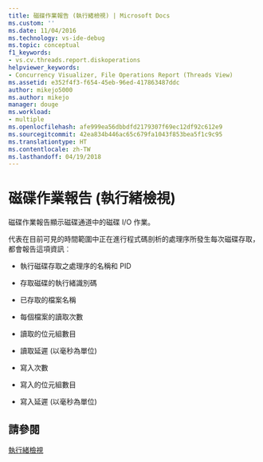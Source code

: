 ```yaml
---
title: 磁碟作業報告 (執行緒檢視) | Microsoft Docs
ms.custom: ''
ms.date: 11/04/2016
ms.technology: vs-ide-debug
ms.topic: conceptual
f1_keywords:
- vs.cv.threads.report.diskoperations
helpviewer_keywords:
- Concurrency Visualizer, File Operations Report (Threads View)
ms.assetid: e352f4f3-f654-45eb-96ed-417863487ddc
author: mikejo5000
ms.author: mikejo
manager: douge
ms.workload:
- multiple
ms.openlocfilehash: afe999ea56dbbdfd2179307f69ec12df92c612e9
ms.sourcegitcommit: 42ea834b446ac65c679fa1043f853bea5f1c9c95
ms.translationtype: HT
ms.contentlocale: zh-TW
ms.lasthandoff: 04/19/2018
---
```

# <a name="disk-operations-report-threads-view"></a>磁碟作業報告 (執行緒檢視)
磁碟作業報告顯示磁碟通道中的磁碟 I/O 作業。  
  
 代表在目前可見的時間範圍中正在進行程式碼剖析的處理序所發生每次磁碟存取，都會報告這項資訊︰  
  
-   執行磁碟存取之處理序的名稱和 PID  
  
-   存取磁碟的執行緒識別碼  
  
-   已存取的檔案名稱  
  
-   每個檔案的讀取次數  
  
-   讀取的位元組數目  
  
-   讀取延遲 (以毫秒為單位)  
  
-   寫入次數  
  
-   寫入的位元組數目  
  
-   寫入延遲 (以毫秒為單位)  
  
## <a name="see-also"></a>請參閱  
 [執行緒檢視](../profiling/threads-view-parallel-performance.md)
